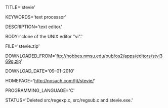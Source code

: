 
TITLE='stevie'

KEYWORDS='text processor'

DESCRIPTION='text editor.'

BODY='clone of the UNIX editor "vi".'

FILE='stevie.zip'

DOWNLOADED_FROM='ftp://hobbes.nmsu.edu/pub/os2/apps/editors/stvi369g.zip'

DOWNLOAD_DATE='09-01-2010'

HOMEPAGE='http://nosuch.com/tjt/stevie/'

PROGRAMMING_LANGUAGE='C'

STATUS='Deleted src/regexp.c, src/regsub.c and stevie.exe.'